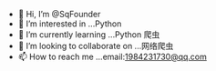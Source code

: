 - 👋 Hi, I’m @SqFounder
- 👀 I’m interested in ...Python
- 🌱 I’m currently learning ...Python 爬虫
- 💞️ I’m looking to collaborate on ...网络爬虫
- 📫 How to reach me ...email:1984231730@qq.com

<!---
SqFounder/SqFounder is a ✨ special ✨ repository because its `README.md` (this file) appears on your GitHub profile.
You can click the Preview link to take a look at your changes.
--->
